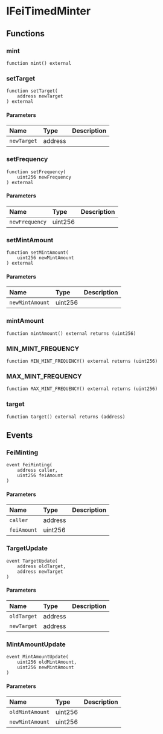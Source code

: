 # IFeiTimedMinter

## Functions

### mint

```solidity
function mint() external
```

### setTarget

```solidity
function setTarget(
    address newTarget
) external
```

#### Parameters

| Name | Type | Description |
| :--- | :--- | :---------- |
| `newTarget` | address |  |

### setFrequency

```solidity
function setFrequency(
    uint256 newFrequency
) external
```

#### Parameters

| Name | Type | Description |
| :--- | :--- | :---------- |
| `newFrequency` | uint256 |  |

### setMintAmount

```solidity
function setMintAmount(
    uint256 newMintAmount
) external
```

#### Parameters

| Name | Type | Description |
| :--- | :--- | :---------- |
| `newMintAmount` | uint256 |  |

### mintAmount

```solidity
function mintAmount() external returns (uint256)
```

### MIN_MINT_FREQUENCY

```solidity
function MIN_MINT_FREQUENCY() external returns (uint256)
```

### MAX_MINT_FREQUENCY

```solidity
function MAX_MINT_FREQUENCY() external returns (uint256)
```

### target

```solidity
function target() external returns (address)
```

## Events

### FeiMinting

```solidity
event FeiMinting(
    address caller,
    uint256 feiAmount
)
```

#### Parameters

| Name | Type | Description |
| :--- | :--- | :---------- |
| `caller` | address |  |
| `feiAmount` | uint256 |  |
### TargetUpdate

```solidity
event TargetUpdate(
    address oldTarget,
    address newTarget
)
```

#### Parameters

| Name | Type | Description |
| :--- | :--- | :---------- |
| `oldTarget` | address |  |
| `newTarget` | address |  |
### MintAmountUpdate

```solidity
event MintAmountUpdate(
    uint256 oldMintAmount,
    uint256 newMintAmount
)
```

#### Parameters

| Name | Type | Description |
| :--- | :--- | :---------- |
| `oldMintAmount` | uint256 |  |
| `newMintAmount` | uint256 |  |

